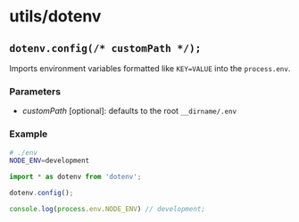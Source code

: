 # utils/dotenv

## `dotenv.config(/* customPath */);`

Imports environment variables formatted like `KEY=VALUE` into the
`process.env`.

### Parameters
- *customPath* [optional]: defaults to the root `__dirname/.env`

### Example

```sh
# ./env
NODE_ENV=development
```

```js
import * as dotenv from 'dotenv';

dotenv.config();

console.log(process.env.NODE_ENV) // development;
```
